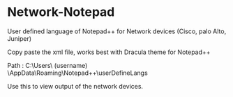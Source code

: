 # Network-Notepad
User defined language of Notepad++ for Network devices (Cisco, palo Alto, Juniper)

Copy paste the xml file, works best with Dracula theme for Notepad++

Path : C:\Users\ (username) \AppData\Roaming\Notepad++\userDefineLangs

Use this to view output of the network devices.
